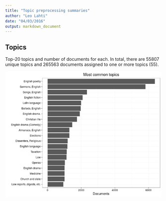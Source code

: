 ```yaml
---
title: "Topic preprocessing summaries"
author: "Leo Lahti"
date: "04/03/2016"
output: markdown_document
---
```


## Topics



Top-20 topics and number of documents for each. In total, there are 55807 unique topics and 265563 documents assigned to one or more topics (55).

![plot of chunk summarytopics22](figure/summarytopics22-1.png)

